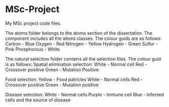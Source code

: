 # MSc-Project
 My MSc project code files.

The atoms folder belongs to the atoms section of the dissertation. The component includes all the atoms classes.
The colour guids are as follows:
Carbon - Blue
Oxygen - Red
Nitrogen - Yellow
Hydrogen - Green
Sulfur - Pink
Phosphorous - White

The natural selection folder contains all the selection files. The colour guid is as follows:
Spatial elimination selection:
White - Normal cell
Red - Crossover positive
Green - Mutation Positive


Food selection:
Yellow - Food patricles
White - Normal cells
Red - Crossover positive
Green - Mutation positive

Disease selection:
White - Normal cells
Purple - Immune cell
Blue - Infected cells and the source of disease
